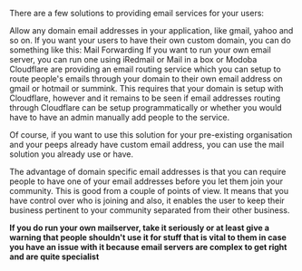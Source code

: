 There are a few solutions to providing email services for your users:

Allow any domain email addresses in your application, like gmail, yahoo and so on.
If you want your users to have their own custom domain, you can do something like this: Mail Forwarding
If you want to run your own email server, you can run one using iRedmail or Mail in a box or Modoba
Cloudflare are providing an email routing service which you can setup to route people's emails through your domain to their own email address on gmail or hotmail or summink. This requires that your domain is setup with Cloudflare, however and it remains to be seen if email addresses routing through Cloudflare can be setup programmatically or whether you would have to have an admin manually add people to the service.

Of course, if you want to use this solution for your pre-existing organisation and your peeps already have custom email address, you can use the mail solution you already use or have.

The advantage of domain specific email addresses is that you can require people to have one of your email addresses before you let them join your community. This is good from a couple of points of view. It means that you have control over who is joining and also, it enables the user to keep their business pertinent to your community separated from their other business. 

**If you do run your own mailserver, take it seriously or at least give a warning that people shouldn't use it for stuff that is vital to them in case you have an issue with it because email servers are complex to get right and are quite specialist**
